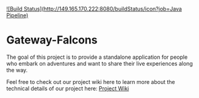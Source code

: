 [![Build Status](http://149.165.170.222:8080/buildStatus/icon?job=Java Pipeline)](http://149.165.170.222:8080/job/Java%20Pipeline/)

# Gateway-Falcons

The goal of this project is to provide a standalone application for people who embark on adventures and want to share their live experiences along the way.

Feel free to check out our project wiki here to learn more about the technical details of our project here: [Project Wiki](https://github.com/airavata-courses/Gateway-Falcons/wiki)





